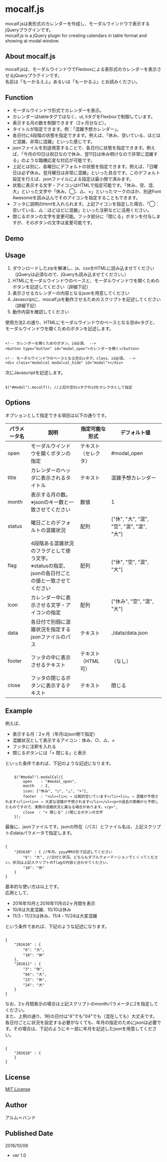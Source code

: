 # mocalf.js

mocalf.jsは表形式のカレンダーを作成し、モーダルウインドウで表示するjQueryプラグインです。  
mocalf.js is a jQuery plugin for creating calendars in table format and showing at modal window.

## About mocalf.js

mocalf.jsは、モーダルウインドウでFlexboxによる表形式のカレンダーを表示させるjQueryプラグインです。  
名前は「もーかるえふ」あるいは「もーかるふ」とお読みください。

## Function

- モーダルウインドウ形式でカレンダーを表示。
- カレンダーはtableタグではなく、ul, liタグをFlexboxで制御しています。
- 表示する月の数を制御できます（2ヶ月分など）。
- タイトルが指定できます。例：「混雑予想カレンダー」。
- 各日付に4段階の状態を指定できます。例えば、「休み、空いている、ほどほど混雑、非常に混雑」といった感じです。
- jsonファイルを別途用意することで、各日付に状態を指定できます。例えば、「今月の10日は祝日なので休み、翌11日は休み明けなので非常に混雑する」のような臨機応変な対応が可能です。
- 上記とは別に、各曜日にデフォルトの状態を指定できます。例えば、「日曜日は必ず休み。翌月曜日は非常に混雑」といった具合です。このデフォルト設定を行えば、jsonファイルによる指定は最小限で済みます。
- 状態に表示する文字・アイコンはHTMLで指定可能です。「休み、空、混、大」といった文字や「休み、◯、△、×」といったマークのほか、別途Font Awesomeを読み込んでそのアイコンを指定することもできます。
- フッタに説明のhtmlを入れられます。上記アイコンを指定した場合、「◯：空いている、△：ほどほどに混雑」といった注釈などに活用ください。
- 閉じるボタンの文字を変更可能。フッタ部分に「閉じる」ボタンを付与しますが、そのボタンの文字は変更可能です。

## Demo

## Usage

1. ダウンロードしたzipを解凍し、js、cssをHTMLに読み込ませてください（jQueryは必須なので、jQueryも読み込ませてください。）
2. HTMLにモーダルウインドウのベースと、モーダルウインドウを開くためのボタンを記述してください（詳細下記）
3. 表示させるカレンダーの内容となるjsonを用意してください
4. Javascriptに、mocalf.jsを動作させるためのスクリプトを記述してください（詳細下記）
5. 動作内容を確認してください

使用方法2.の通り、HTMLにモーダルウインドウのベースとなる空divタグと、モーダルウインドウを開くためのボタンを記述します。
<pre><code>
&lt;!-- カレンダーを開くためのボタン。id必須。 --&gt;
&lt;button type="button" id="modal_open"&gt;カレンダーを開く&lt;/button&gt;

&lt;!-- モーダルウインドウのベースとなる空divタグ。class、id必須。 --&gt;
&lt;div class="modalcal modalcal_hide" id="modal"&gt;&lt;/div&gt;
</code></pre>

次にJavascriptを記述します。

<pre><code>
$("#modal").mocalf(); //上記の空divタグのidをセレクタとして指定
</code></pre>

## Options

オプションとして指定できる項目は以下の通りです。
<table>
	<thead>
		<tr>
			<th>パラメータ名</th>
			<th>説明</th>
			<th>指定可能な形式</th>
			<th>デフォルト値</th>
		</tr>
	</thead>
	<tbody>
		<tr>
			<td>open</td>
			<td>モーダルウインドウを開くボタンの指定</td>
			<td>テキスト（セレクタ）</td>
			<td>#modal_open</td>
		</tr>
		<tr>
			<td>title</td>
			<td>カレンダーのヘッダに表示されるタイトル</td>
			<td>テキスト</td>
			<td>混雑予想カレンダー</td>
		</tr>
		<tr>
			<td>month</td>
			<td>表示する月の数。<br>
			※jsonのキー数と一致させてください</td>
			<td>数値</td>
			<td>1</td>
		</tr>
		<tr>
			<td>status</td>
			<td>曜日ごとのデフォルトの混雑状況</td>
			<td>配列</td>
			<td>["休", "大", "混", "空", "混", "混", "大"]</td>
		</tr>
		<tr>
			<td>flag</td>
			<td>4段階ある混雑状況のフラグとして使う文字。<br>
			※statusの指定、jsonの各日付ごとの値と一致させてください</td>
			<td>配列</td>
			<td>["休", "空", "混", "大"]</td>
		</tr>
        <tr>
			<td>icon</td>
			<td>カレンダー中に表示させる文字・アイコンの指定</td>
			<td>配列</td>
			<td>["休み", "空", "混", "大"]</td>
		</tr>
		<tr>
			<td>data</td>
			<td>各日付で別個に混雑状況を指定するjsonファイルのパス</td>
			<td>テキスト</td>
			<td>./data/data.json</td>
		</tr>
		<tr>
			<td>footer</td>
			<td>フッタの中に表示させるテキスト</td>
			<td>テキスト（HTML可）</td>
			<td>（なし）</td>
		</tr>
		<tr>
			<td>close</td>
			<td>フッタの閉じるボタンに表示するテキスト</td>
			<td>テキスト</td>
			<td>閉じる</td>
		</tr>
	</tbody>
</table>

## Example

例えば、

- 表示する月：2ヶ月（年月はjson側で指定）
- 混雑状況として表示するアイコン：休み、○、△、×
- フッタに注釈を入れる
- 閉じるボタンには「× 閉じる」と表示

といった条件であれば、下記のような記述になります。

<pre><code>
	$("#modal").modalCal({
        open    : "#modal_open",
        month   : 2,
        icon: ["休み", "○", "△", "×"],
        footer  : "&lt;ul&gt;&lt;li&gt;○ → 比較的空いています&lt;/li&gt;&lt;li&gt;△ → 混雑が予想されます&lt;/li&gt;&lt;li&gt;× → 大変な混雑が予想されます&lt;/li&gt;&lt;/ul&gt;&lt;p&gt;※過去の実績から予想したものですので、実際の混雑状況と異なる場合があります。&lt;/p&gt;",
        close  : "× 閉じる" //閉じるボタンの文字
    });
</code></pre>

最後に、jsonファイルです。jsonの所在（パス）とファイル名は、上記スクリプトのdataパラメータで指定します。

<pre><code>
{
    "201610" : { //年月。yyyyMMの形で記述してください
        "6": "大", //日付と状況。どちらもダブルクォーテーションでくくってください。状況は上記スクリプトのflagの内容と合わせてください。
        "10": "休"
    }
}
</code></pre>

基本的な使い方は以上です。  
応用として、

- 2016年10月と2016年11月の2ヶ月間を表示
- 10/6は大変混雑、10/10は休み
- 11/3・11/23は休み、11/4・11/24は大変混雑

という条件であれば、下記のような記述になります。

<pre><code>
{
    "201610" : {
        "6": "大",
        "10": "休"
    },
    "201611" : {
        "3": "休",
        "04": "大",
        "23": "休",
        "24": "大"
    }
}
</code></pre>

なお、2ヶ月間表示の場合は上記スクリプトのmonthパラメータに2を指定してください。  
また、上例の通り、1桁の日付は"4"でも"04"でも（混在しても）大丈夫です。  
各日付ごとに状況を設定する必要がなくても、年月の指定のためにjsonは必要です。その場合は、下記のようにキー部に年月を記述したjsonを用意してください。

<pre><code>
{
    "201610" : {
    }
}
</code></pre>

## License

<a href="https://github.com/arm-band/mocalf/blob/master/LICENSE">MIT License</a>

## Author

アルム＝バンド

## Published Date

2016/10/06

- ver 1.0